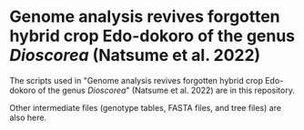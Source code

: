 # Genome analysis revives forgotten hybrid crop Edo-dokoro of the genus _Dioscorea_ (Natsume et al. 2022)

The scripts used in "Genome analysis revives forgotten hybrid crop Edo-dokoro of the genus _Dioscorea_" (Natsume et al. 2022) are in this repository.

Other intermediate files (genotype tables, FASTA files, and tree files) are also here.